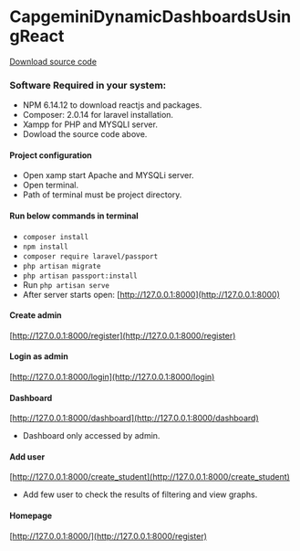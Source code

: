 # CapgeminiDynamicDashboardsUsingReact
[Download source code](https://drive.google.com/file/d/1FHz_qWtpgCM8gTQcgWZe5zso9iDge7K1/view?usp=sharing)

### Software Required in your system:
* NPM 6.14.12 to download reactjs and packages.
* Composer: 2.0.14 for laravel installation.
* Xampp for PHP and MYSQLI server.
* Dowload the source code above.

#### Project configuration
* Open xamp start Apache and MYSQLi server.
* Open terminal.
* Path of terminal must be project directory.

#### Run below commands in terminal
* ``` composer install ```
* ``` npm install ```
* ``` composer require laravel/passport ```
* ``` php artisan migrate ```
* ``` php artisan passport:install ```
* Run ``` php artisan serve ```
* After server starts open:  [http://127.0.0.1:8000](http://127.0.0.1:8000)

#### Create admin 
[http://127.0.0.1:8000/register](http://127.0.0.1:8000/register)

#### Login as admin 
[http://127.0.0.1:8000/login](http://127.0.0.1:8000/login)

#### Dashboard
[http://127.0.0.1:8000/dashboard](http://127.0.0.1:8000/dashboard)
* Dashboard only accessed by admin.

#### Add user
[http://127.0.0.1:8000/create_student](http://127.0.0.1:8000/create_student)
* Add few user to check the results of filtering and view graphs.

#### Homepage
[http://127.0.0.1:8000/](http://127.0.0.1:8000/register)
